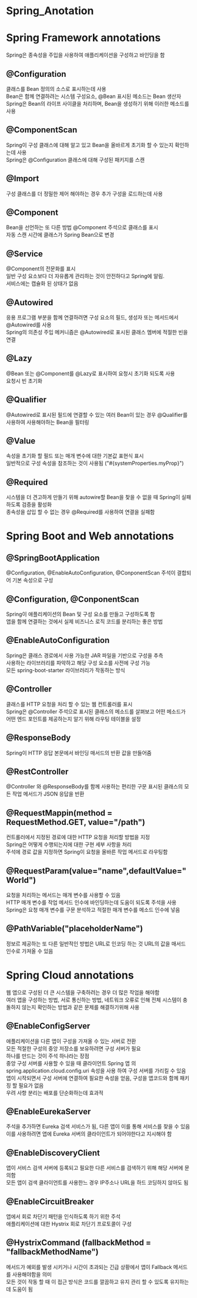 # Spring_Anotation

Spring Framework annotations
=
Spring은 종속성을 주입을 사용하여 애플리케이션을 구성하고 바인딩을 함   

@Configuration
-
클래스를 Bean 정의의 소스로 표시하는데 사용   
Bean은 함께 연결하려는 시스템 구성요소, @Bean 표시된 메소드는 Bean 생산자   
Spring은 Bean의 라이프 사이클을 처리하며, Bean을 생성하기 위해 이러한 메소드를 사용   

@ComponentScan
-
Spring이 구성 클래스에 대해 알고 있고 Bean을 올바르게 초기화 할 수 있는지 확인하는데 사용   
Spring은 @Configuration 클래스에 대해 구성된 패키지를 스캔   

@Import
-
구성 클래스를 더 정밀한 제어 해야하는 경우 추가 구성을 로드하는데 사용   

@Component
-
Bean을 선언하는 또 다른 방법 @Component 주석으로 클래스를 표시   
자동 스캔 시간에 클래스가 Spring Bean으로 변경

@Service 
-
@Component의 전문화를 표시   
일반 구성 요소보다 더 자유롭게 관리하는 것이 안전하다고 Spring에 알림.   
서비스에는 캡슐화 된 상태가 없음

@Autowired
-
응용 프로그램 부분을 함께 연결하려면 구성 요소의 필드, 생성자 또는 메서드에서 @Autowired를 사용   
Spring의 의존성 주입 메커니즘은 @Autowired로 표시된 클래스 멤버에 적절한 빈을 연결

@Lazy
-
@Bean 또는 @Component를 @Lazy로 표시하여 요청시 초기화 되도록 사용   
요청시 빈 초기화

@Qualifier
-
@Autowired로 표시된 필드에 연결할 수 있는 여러 Bean이 있는 경우 @Qualifier를 사용하여 사용해야하는 Bean을 필터링   

@Value
-
속성을 초기화 할 필드 또는 매개 변수에 대한 기본값 표현식 표시    
일반적으로 구성 속성을 참조하는 것이 사용됨 ("#{systemProperties.myProp}")

@Required
-
시스템을 더 견고하게 만들기 위해 autowire할 Bean을 찾을 수 없을 때 Spring이 실패하도록 검증을 활성화   
종속성을 삽입 할 수 없는 경우 @Required를 사용하여 연결을 실패함   

Spring Boot and Web annotations
=
@SpringBootApplication
-
@Configuration, @EnableAutoConfiguration, @ConponentScan 주석이 결합되어 기본 속성으로 구성

@Configuration, @ConponentScan
-
Spring이 애플리케이션의 Bean 및 구성 요소를 만들고 구성하도록 함   
앱을 함께 연결하는 것에서 실제 비즈니스 로직 코드를 분리하는 좋은 방법

@EnableAutoConfiguration
-
Spring은 클래스 경로에서 사용 가능한 JAR 파일을 기반으로 구성을 추측   
사용하는 라이브러리를 파악하고 해당 구성 요소를 사전에 구성 가능   
모든 spring-boot-starter 라이브러리가 작동하는 방식    

@Controller
-
클래스를 HTTP 요청을 처리 할 수 있는 웹 컨트롤러를 표시   
Spring은 @Controller 주석으로 표시된 클래스의 메소드를 살펴보고 어떤 메소드가 어떤 엔드 포인트를 제공하는지 알기 위해 라우팅 테이블을 설정

@ResponseBody
-
Spring이 HTTP 응답 본문에서 바인딩 매서드의 반환 값을 만들어줌    

@RestController
-
@Controller 와 @ResponseBody를 함께 사용하는 편리한 구문
표시된 클래스의 모든 작업 메서드가 JSON 응답을 반환   

@RequestMappin(method = RequestMethod.GET, value="/path")
-
컨트롤러에서 지정된 경로에 대한 HTTP 요청을 처리할 방법을 지정   
Spring은 어떻게 수행되는지에 대한 구현 세부 사항을 처리    
주석에 경로 값을 지정하면 Spring이 요청을 올바른 작업 메서드로 라우팅함   

@RequestParam(value="name",defaultValue="World")
-
요청을 처리하는 메서드는 매개 변수를 사용할 수 있음   
HTTP 매개 변수를 작업 메서드 인수에 바인딩하는데 도움이 되도록 주석을 사용   
Spring은 요청 매개 변수를 구문 분석하고 적절한 매개 변수를 메소드 인수에 넣음   

@PathVariable("placeholderName")
-
정보르 제공하는 또 다른 일반적인 방법은 URL로 인코딩 하는 것
URL의 값을 매서드 인수로 가져올 수 있음

Spring Cloud annotations
=
웹 앱으로 구성된 더 큰 시스템을 구축하려는 경우 더 많은 작업을 해야함   
여러 앱을 구성하는 방법, 서로 통신하는 방법, 네트워크 오류로 인해 전체 시스템이 충돌하지 않는지 확인하는 방법과 같은 문제를 해결하기위해 사용   

@EnableConfigServer
-
애플리케이션을 다른 앱이 구성을 가져올 수 있는 서버로 전환   
모든 적절한 구성의 중앙 저장소를 보유하려면 구성 서버가 필요   
하나를 만드는 것이 주석 하나라는 장점   
중앙 구성 서버를 사용할 수 있을 때 클라이언트 Spring 앱 의 spring.application.cloud.config.uri 속성을 사용 하여 구성 서버를 가리킬 수 있음   
앱이 시작되면서 구성 서버에 연결하여 필요한 속성을 얻음, 구성을 앱코드와 함께 패키징 할 필요가 없음    
우려 사항 분리는 배포를 단순화하는데 효과적   

 @EnableEurekaServer 
 -
 주석을 추가하면 Eureka 검색 서비스가 됨, 다른 앱이 이를 통해 서비스를 찾을 수 있음   
 이를 사용하려면 앱에 Eureka 서버의 클라이언트가 되어야한다고 지시해야 함   
 
 @EnableDiscoveryClient
 -
 앱이 서비스 검색 서버에 등록되고 필요한 다른 서비스를 검색하기 위해 해당 서버에 문의함   
 모든 앱이 검색 클라이언트를 사용한느 경우 IP주소나 URL을 하드 코딩하지 않아도 됨
 
  @EnableCircuitBreaker
  -
  앱에서 회로 차단기 패턴을 인식하도록 하기 위한 주석   
  애플리케이션에 대한 Hystrix 회로 차단기 프로토콜이 구성   
  
   @HystrixCommand (fallbackMethod = "fallbackMethodName")
   -
   메서드가 예외를 발생 시키거나 시간이 초과되는 긴급 상황에서 앱이 Fallback 메서드를 사용해야함을 의미   
   모든 것이 작동 할 때 이 접근 방식은 코드를 깔끔하고 유지 관리 할 수 있도록 유지하는데 도움이 됨   
